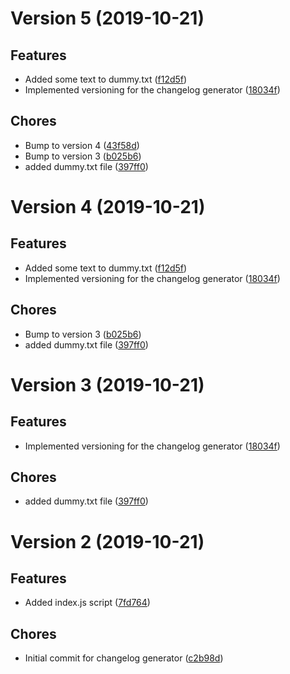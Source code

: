 # Version 5 (2019-10-21)

## Features
* Added some text to dummy.txt ([f12d5f](https://github.com/DNikolova93/changelog-generator/commit/f12d5f9bb6c44e285d34bc40e8e786d04e92d006))
* Implemented versioning for the changelog generator ([18034f](https://github.com/DNikolova93/changelog-generator/commit/18034ff6d4270889b41176aeade32f8922acbeee))

## Chores
* Bump to version 4 ([43f58d](https://github.com/DNikolova93/changelog-generator/commit/43f58d0b8d8d5d825674348edd74ae1fbf0aa3fa))
* Bump to version 3 ([b025b6](https://github.com/DNikolova93/changelog-generator/commit/b025b6a4b17935adac0b2c313ee031ec3e867c9d))
* added dummy.txt file ([397ff0](https://github.com/DNikolova93/changelog-generator/commit/397ff08fe79edc4c08075c2e820024c5d76a09dc))

# Version 4 (2019-10-21)

## Features
* Added some text to dummy.txt ([f12d5f](https://github.com/DNikolova93/changelog-generator/commit/f12d5f9bb6c44e285d34bc40e8e786d04e92d006))
* Implemented versioning for the changelog generator ([18034f](https://github.com/DNikolova93/changelog-generator/commit/18034ff6d4270889b41176aeade32f8922acbeee))

## Chores
* Bump to version 3 ([b025b6](https://github.com/DNikolova93/changelog-generator/commit/b025b6a4b17935adac0b2c313ee031ec3e867c9d))
* added dummy.txt file ([397ff0](https://github.com/DNikolova93/changelog-generator/commit/397ff08fe79edc4c08075c2e820024c5d76a09dc))

# Version 3 (2019-10-21)

## Features
* Implemented versioning for the changelog generator ([18034f](https://github.com/DNikolova93/changelog-generator/commit/18034ff6d4270889b41176aeade32f8922acbeee))

## Chores
* added dummy.txt file ([397ff0](https://github.com/DNikolova93/changelog-generator/commit/397ff08fe79edc4c08075c2e820024c5d76a09dc))

# Version 2 (2019-10-21)

## Features
* Added index.js script ([7fd764](https://github.com/DNikolova93/changelog-generator/commit/7fd7641844a3676845dc8b7393c6fffe7d3bb360))

## Chores
* Initial commit for changelog generator ([c2b98d](https://github.com/DNikolova93/changelog-generator/commit/c2b98db703ce25227de0222c5eba504d8e0b1378))


